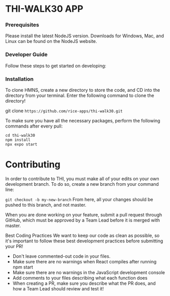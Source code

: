 # THI-WALK30 APP

### Prerequisites
Please install the latest NodeJS version. Downloads for Windows, Mac, and Linux can be found on the NodeJS website.

### Developer Guide
Follow these steps to get started on developing:

### Installation
To clone HMNS, create a new directory to store the code, and CD into the directory from your terminal. Enter the following command to clone the directory!

git clone `https://github.com/rice-apps/thi-walk30.git`

To make sure you have all the necessary packages, perform the following commands after every pull:
```
cd thi-walk30
npm install
npx expo start
```

# Contributing
In order to contribute to THI, you must make all of your edits on your own development branch. To do so, create a new branch from your command line:

`git checkout -b my-new-branch`
From here, all your changes should be pushed to this branch, and not master.

When you are done working on your feature, submit a pull request through GitHub, which must be approved by a Team Lead before it is merged with master.

Best Coding Practices
We want to keep our code as clean as possible, so it's important to follow these best development practices before submitting your PR!

- Don't leave commented-out code in your files.
- Make sure there are no warnings when React compiles after running npm start
- Make sure there are no warnings in the JavaScript development console
- Add comments to your files describing what each function does
- When creating a PR, make sure you describe what the PR does, and how a Team Lead should review and test it!